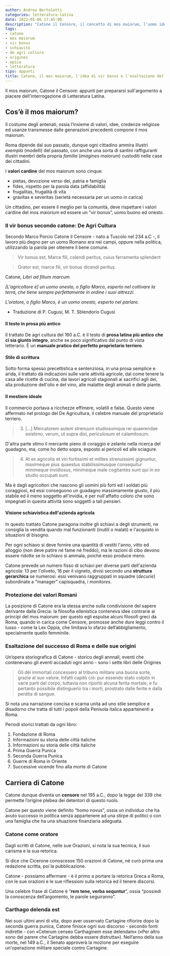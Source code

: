 ```yaml
---
author: Andrea Bortolotti
categories: letteratura-latina
date: 2022-05-06 17:45:00
description: "Catone il Censore, il concetto di mos maiorum, l'uomo ideale, il vir bonus e la produzione letteraria: le Origines e il De Agri Cultura"
tags:
- catone
- mos maiorum
- vir bonus
- schiavitù
- de agri coltura
- origines
- epica
- letteratura
tipo: appunti
title: Catone, il mos maiorum, l'idea di vir bonus e l'esaltazione dell'agricoltura
---
```


Il mos maiorum, Catone il Censore: appunti per prepararsi sull'argomento a piacere dell'interrogazione di Letteratura Latina. 

## Cos’è il mos maiorum?

Il costume degli antenati, ossia l’insieme di valori, idee, credenze religiose ed usanze transmesse dalle generazioni precedenti compone il mos maiorum.

Roma dipende dal suo passato, dunque ogni cittadino ammira illustri *exempla* (modelli) del passato, con anche una sorta di santini raffiguranti illustri membri della propria *familia* (*imagines maiorum*) custoditi nelle case dei cittadini. 

I **valori cardine** del mos maiorum sono cinque:
* pietas, devozione verso dei, patria e famiglia
* fides, rispetto per la parola data (affidabilità)
* frugalitas, frugalità di vita
* gravitas e severitas (serietà necessaria per un uomo in carica)

Un cittadino, per essere il meglio per la comunità, deve rispettare i valori cardine del mos maiorium ed essere un “vir bonus”, uomo buono ed onesto.

### Il vir bonus secondo catone: De Agri Cultura

Secondo Marco Porcio Catone il Censore - nato a Tuscolo nel 234 a.C -, il lavoro più degno per un uomo Romano era nei campi, oppure nella politica, utilizzando la parola per ottenere il bene comune.

> Vir bonus est, Marce fili, colendi peritus, cuius ferramenta splendent

> Orator est, marce fili, vir bonus dicendi peritus.

Catone, _Libri ad filium marcum_

*[L'agricoltore è] un uomo onesto, o figlio Marco, esperto nel coltivare la terra, che tiene sempre perfettamente in ordine i suoi attrezzi.*

*L'oratore, o figlio Marco, è un uomo onesto, esperto nel parlare.*

- Traduzione di P. Cugusi, M. T. Sblendorio Cugusi

#### Il testo in prosa più antico

Il trattato De agri cultura del 160 a.C. è il testo di **prosa latina più antico che ci sia giunto integro**, anche se poco significativo dal punto di vista letterario. 
È un **manuale pratico del perfetto proprietario terriero**.

#### Stile di scrittura

Sotto forma spesso precettistica e sentenziosa, in una prosa semplice e arida, il trattato dà indicazioni sulle varie attività agricole, dal come tenere la casa alle ricette di cucina, dai lavori agricoli stagionali ai sacrifici agli dei, alla produzione dell'olio e del vino, alle malattie degli animali e delle piante.

#### Il mestiere ideale

Il commercio portava a ricchezze effimere, volatili e false. Questo viene affermato nel prologo del De Agricultura, il celebre manuale del proprietario terriero.


> 3. [...] Mercatorem autem strenuum studiosumque rei quaerendae existimo, verum, ut supra dixi, periculosum et calamitosum. 

D'altra parte stimo il mercante pieno di coraggio e zelante nella ricerca del guadagno, ma, come ho detto sopra, esposto ai pericoli ed alle sciagure.

>4. At ex agricolis et viri fortissimi et milites strenuissimi gignuntur, maximeque pius quaestus stabilissimusque consequitur minimeque invidiosus, minimeque male cogitantes sunt qui in eo studio occupati sunt. 

Ma è dagli agricoltori che nascono gli uomini più forti ed i soldati più coraggiosi, ed essi conseguono un guadagno massimamente giusto, il più stabile ed il meno soggetto all'invidia, e per null'affatto coloro che sono impegnati in questa attività sono soggetti a tali pensieri.

#### Visione schiavistica dell'azienda agricola

In questo trattato Catone paragona inoltre gli schiavi a degli strumenti, ne consiglia la vendita quando mal funzionanti (inutili o malati) e l'acquisto in situazioni di bisogno. 

Per ogni schiavo si deve fornire una quantità di vestiti l'anno, vitto ed alloggio (non deve patire né fame né freddo), ma le razioni di cibo devono essere ridotte se lo schiavo si ammala, poiché esso produce meno.

Catone prevede un numero fisso di schiavi per diverse parti dell'azienda agricola: 13 per l'oliveto, 16 per il vigneto, divisi secondo una **struttura gerarchica** se numerosi: essi venivano raggruppati in squadre (_decurie_) subordinate a "manager" capisquadra, i _monitores_.

### Protezione dei valori Romani

La posizione di Catone era la stessa anche sulla condivisione del sapere derivante dalla Grecia: la filosofia ellenistica conteneva idee contrarie ai principi del mos maiorum: per questo egli espulse alcuni filosofi greci da Roma, quando in carica come Censore, promosse anche dure leggi contro il lusso - come la Lex Oppia, che limitava lo sfarzo dell’abbigliamento, specialmente quello femminile.

### Esaltazione del successo di Roma e delle sue origini

Un’opera storiografica di Catone - storico degli annnali, eventi che contenevano gli eventi accaduti ogni anno - sono i sette libri delle Origines 

> Gli dèi immortali concessero al tribuno militare una buona sorte, grazie al suo valore. Infatti capitò ciò: pur essendo stato colpito in varie parti del corpo, tuttavia non riportò alcuna ferita mortale, e fu pertanto possibile distinguerlo tra i morti, prostrato dalle ferite e dalla perdita di sangue. 

Si nota una narrazione concisa e scarna unita ad uno stile semplice e disadorno che tratta di tutti i popoli della Penisola italica appartenenti a Roma. 

Periodi storici trattati da ogni libro:

1. Fondazione di Roma
2. Informazioni su storia delle città italiche
3. Informazioni su storia delle città italiche
4. Prima Guerra Punica
5. Seconda Guerra Punica
6. Guerre di Roma in Oriente
7. Successive vicende fino alla morte di Catone

## Carriera di Catone

Catone dunque diventa un **censore** nel 195 a.C., dopo la legge del 339 che permette l’origine plebea dei detentori di questo ruolo. 

Catone per questo viene definito “homo novus”, ossia un individuo che ha avuto successo in politica senza appartenere ad una stirpe di politici o con una famiglia che ha una situazione finanziaria adeguata.

### Catone come oratore

Dagli scritti di Catone, nelle sue Orazioni, si nota la sua tecnica, il suo carisma e la sua retorica. 

Si dice che Cicerone conoscesse 150 orazioni di Catone, né curò prima una redazione scritta, poi la pubblicazione. 

Catone - possiamo affermare - è il primo a portare la retorica Greca a Roma, con le sue orazioni e le sue riflessioni sulla retorica ed il tenere discorsi. 

Una celebre frase di Catone è “**rem tene, verba sequntur**”, ossia “possiedi la conoscenza dell’argomento, le parole seguiranno”. 

### Carthago delenda est

Nei suoi ultimi anni di vita, dopo aver osservato Cartagine rifiorire dopo la seconda guerra punica, Catone finisce ogni suo discorso - secondo fonti indirette - con «Ceterum censeo Carthaginem esse delendam» («Per altro sono del parere che Cartagine debba essere distrutta»). Nell’anno della sua morte, nel 149 a.C., il Senato approverà la mozione per eseguire un'operazione militare speciale contro Cartagine.
